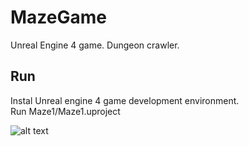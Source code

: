 # MazeGame
Unreal Engine 4 game. Dungeon crawler.

Run
--------------------------
Instal Unreal engine 4 game development environment.\
Run Maze1/Maze1.uproject

![alt text](https://github.com/salviadivinorum/MazeGame/blob/master/MazeExe/Maze1%20screenshot.jpg)

